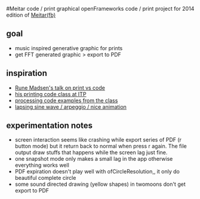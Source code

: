 #Meitar code / print
graphical openFrameworks code / print project for 2014 edition of  [Meitar](meitar.net)[(fb)](https://www.facebook.com/meitar.ensemble)  

## goal 
* music inspired generative graphic for prints
* get FFT generated graphic > export to PDF


## inspiration
* [Rune Madsen's talk on print vs code](https://vimeo.com/61113159)
* [his printing code class at ITP](http://printingcode.runemadsen.com)
* [processing code examples from the class](https://github.com/runemadsen/printing-code)
* [lapsing sine wave / arpeggio / nice animation](https://vimeo.com/90065607)

## experimentation notes

* screen interaction seems like crashing while export series of PDF (r button mode)  but it return back to normal when press r again. The file output draw stuffs that happens while the screen lag just fine. 
* one snapshot mode only makes a small lag in the app otherwise everything works well
* PDF expiration doesn't play well with ofCircleResolution,, it only do beautiful complete circle
* some sound directed drawing (yellow shapes) in twomoons don't get export to PDF

